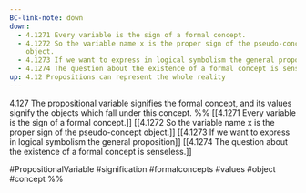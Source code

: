 ```yaml
---
BC-link-note: down
down:
  - 4.1271 Every variable is the sign of a formal concept.
  - 4.1272 So the variable name x is the proper sign of the pseudo-concept
    object.
  - 4.1273 If we want to express in logical symbolism the general proposition
  - 4.1274 The question about the existence of a formal concept is senseless.
up: 4.12 Propositions can represent the whole reality
---
```

4.127 The propositional variable signifies the formal concept, and its values signify the objects which fall under this concept.
%%
[[4.1271 Every variable is the sign of a formal concept.]]
[[4.1272 So the variable name x is the proper sign of the pseudo-concept object.]]
[[4.1273 If we want to express in logical symbolism the general proposition]]
[[4.1274 The question about the existence of a formal concept is senseless.]]

#PropositionalVariable #signification #formalconcepts #values #object #concept %%